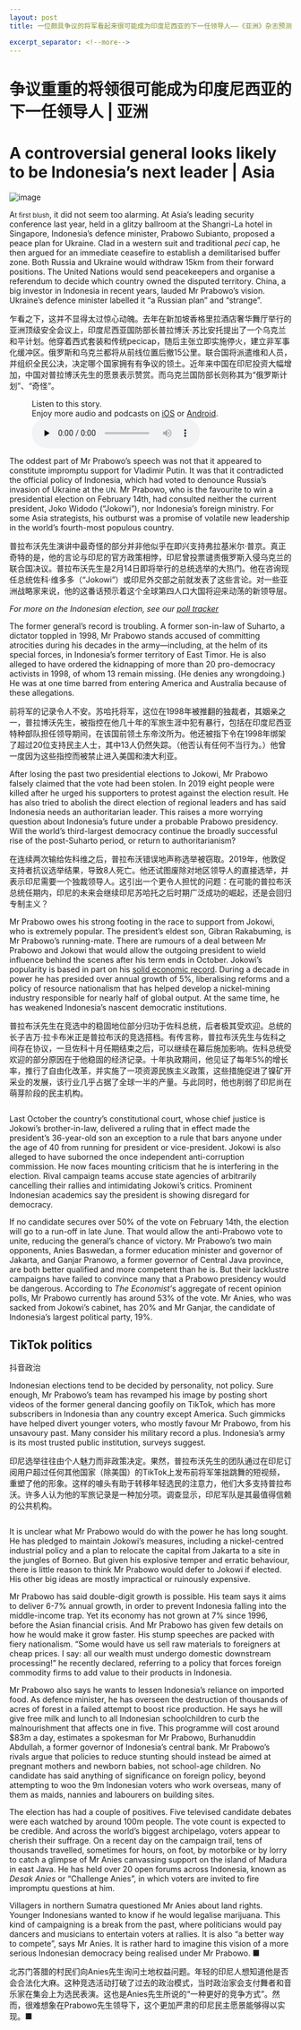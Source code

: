 ```yaml
---
layout: post
title: 一位颇具争议的将军看起来很可能成为印度尼西亚的下一任领导人——《亚洲》杂志预测。

excerpt_separator: <!--more-->
---
```



<!--more-->

# 争议重重的将领很可能成为印度尼西亚的下一任领导人 | 亚洲


# A controversial general looks likely to be Indonesia’s next leader | Asia

![image](https://images.weserv.nl/?url=www.economist.com/img/b/1280/720/90/media-assets/image/20240210_ASP003.jpg)

<div></div><p><span>A</span><small>t first blush</small>, it did not seem too alarming. At Asia’s leading security conference last year, held in a glitzy ballroom at the Shangri-La hotel in Singapore, Indonesia’s defence minister, Prabowo Subianto, proposed a peace plan for Ukraine. Clad in a western suit and traditional <i>peci</i> cap, he then argued for an immediate ceasefire to establish a demilitarised buffer zone. Both Russia and Ukraine would withdraw 15km from their forward positions. The United Nations would send peacekeepers and organise a referendum to decide which country owned the disputed territory. China, a big investor in Indonesia in recent years, lauded Mr Prabowo’s vision. Ukraine’s defence minister labelled it “a Russian plan” and “strange”. </p>

乍看之下，这并不显得太过惊心动魄。去年在新加坡香格里拉酒店奢华舞厅举行的亚洲顶级安全会议上，印度尼西亚国防部长普拉博沃·苏比安托提出了一个乌克兰和平计划。他穿着西式套装和传统pecicap，随后主张立即实施停火，建立非军事化缓冲区。俄罗斯和乌克兰都将从前线位置后撤15公里。联合国将派遣维和人员，并组织全民公决，决定哪个国家拥有有争议的领土。近年来中国在印尼投资大幅增加，中国对普拉博沃先生的愿景表示赞赏。而乌克兰国防部长则称其为“俄罗斯计划”、“奇怪”。


<div><figure><div><figcaption>Listen to this story.</figcaption> <span>Enjoy more audio and podcasts on<!-- --> <a href="https://www.economist.comhttps://economist-app.onelink.me/d2eC/bed1b25" id="audio-ios-cta" rel="noreferrer" target="_blank">iOS</a> <!-- -->or<!-- --> <a href="https://www.economist.comhttps://economist-app.onelink.me/d2eC/7f3c199" id="audio-android-cta" rel="noreferrer" target="_blank">Android</a>.</span></div><audio controls="" id="audio-player" preload="none" src="https://www.economist.com/media-assets/audio/026%20Asia%20-%20Indonesian%20politics-b2a0c1b27f0781469bf031e403b19aeb.mp3" title="A controversial general looks likely to be Indonesia’s next leader"><p>Your browser does not support the &lt;audio&gt; element.</p></audio><div><div></div></div></figure></div><p>The oddest part of Mr Prabowo’s speech was not that it appeared to constitute impromptu support for Vladimir Putin. It was that it contradicted the official policy of Indonesia, which had voted to denounce Russia’s invasion of Ukraine at the <small>UN.</small> Mr Prabowo, who is the favourite to win a presidential election on February 14th, had consulted neither the current president, Joko Widodo (“Jokowi”), nor Indonesia’s foreign ministry. For some Asia strategists, his outburst was a promise of volatile new leadership in the world’s fourth-most populous country.</p>

普拉布沃先生演讲中最奇怪的部分并非他似乎在即兴支持弗拉基米尔·普京。真正奇特的是，他的言论与印尼的官方政策相悖，印尼曾投票谴责俄罗斯入侵乌克兰的联合国决议。普拉布沃先生是2月14日即将举行的总统选举的大热门。他在咨询现任总统佐科·维多多（“Jokowi”）或印尼外交部之前就发表了这些言论。对一些亚洲战略家来说，他的这番话预示着这个全球第四人口大国将迎来动荡的新领导层。


<aside><p><i>For more on the Indonesian election, see our <a href="https://www.economist.com/interactive/2024-indonesia-election-tracker">poll tracker</a></i></p></aside><p>The former general’s record is troubling. A former son-in-law of Suharto, a dictator toppled in 1998, Mr Prabowo stands accused of committing atrocities during his decades in the army—including, at the helm of its special forces, in Indonesia’s former territory of East Timor. He is also alleged to have ordered the kidnapping of more than 20 pro-democracy activists in 1998, of whom 13 remain missing. (He denies any wrongdoing.) He was at one time barred from entering America and Australia because of these allegations.</p>

前将军的记录令人不安。苏哈托将军，这位在1998年被推翻的独裁者，其姻亲之一，普拉博沃先生，被指控在他几十年的军旅生涯中犯有暴行，包括在印度尼西亚特种部队担任领导期间，在该国前领土东帝汶所为。他还被指下令在1998年绑架了超过20位支持民主人士，其中13人仍然失踪。（他否认有任何不当行为。）他曾一度因为这些指控而被禁止进入美国和澳大利亚。


<div><div><div id="econ-1"></div></div></div><p>After losing the past two presidential elections to Jokowi, Mr Prabowo falsely claimed that the vote had been stolen. In 2019 eight people were killed after he urged his supporters to protest against the election result. He has also tried to abolish the direct election of regional leaders and has said Indonesia needs an authoritarian leader. This raises a more worrying question about Indonesia’s future under a probable Prabowo presidency. Will the world’s third-largest democracy continue the broadly successful rise of the post-Suharto period, or return to authoritarianism?</p>

在连续两次输给佐科维之后，普拉布沃错误地声称选举被窃取。2019年，他敦促支持者抗议选举结果，导致8人死亡。他还试图废除对地区领导人的直接选举，并表示印尼需要一个独裁领导人。这引出一个更令人担忧的问题：在可能的普拉布沃总统任期内，印尼的未来会继续印尼苏哈托之后时期广泛成功的崛起，还是会回归专制主义？


<p>Mr Prabowo owes his strong footing in the race to support from Jokowi, who is extremely popular. The president’s eldest son, Gibran Rakabuming, is Mr Prabowo’s running-mate. There are rumours of a deal between Mr Prabowo and Jokowi that would allow the outgoing president to wield influence behind the scenes after his term ends in October. Jokowi’s popularity is based in part on his <a href="https://www.economist.com/finance-and-economics/2024/02/08/the-false-promise-of-indonesias-economy">solid economic record</a>. During a decade in power he has presided over annual growth of 5%, liberalising reforms and a policy of resource nationalism that has helped develop a nickel-mining industry responsible for nearly half of global output. At the same time, he has weakened Indonesia’s nascent democratic institutions.</p>

普拉布沃先生在竞选中的稳固地位部分归功于佐科总统，后者极其受欢迎。总统的长子吉万·拉卡布米正是普拉布沃的竞选搭档。有传言称，普拉布沃先生与佐科之间存在协议，一旦佐科十月任期结束之后，可以继续在幕后施加影响。佐科总统受欢迎的部分原因在于他稳固的经济记录。十年执政期间，他见证了每年5%的增长率，推行了自由化改革，并实施了一项资源民族主义政策，这些措施促进了镍矿开采业的发展，该行业几乎占据了全球一半的产量。与此同时，他也削弱了印尼尚在萌芽阶段的民主机构。


<div><figure><span><img alt="" src="https://www.economist.com/img/b/608/515/90/media-assets/image/20240210_ASM973.png"/></span></figure><p>Last October the country’s constitutional court, whose chief justice is Jokowi’s brother-in-law, delivered a ruling that in effect made the president’s 36-year-old son an exception to a rule that bars anyone under the age of 40 from running for president or vice-president. Jokowi is also alleged to have suborned the once independent anti-corruption commission. He now faces mounting criticism that he is interfering in the election. Rival campaign teams accuse state agencies of arbitrarily cancelling their rallies and intimidating Jokowi’s critics. Prominent Indonesian academics say the president is showing disregard for democracy. </p><p>If no candidate secures over 50% of the vote on February 14th, the election will go to a run-off in late June. That would allow the anti-Prabowo vote to unite, reducing the general’s chance of victory. Mr Prabowo’s two main opponents, Anies Baswedan, a former education minister and governor of Jakarta, and Ganjar Pranowo, a former governor of Central Java province, are both better qualified and more competent than he is. But their lacklustre campaigns have failed to convince many that a Prabowo presidency would be dangerous. According to<i> The Economist’</i>s aggregate of recent opinion polls, Mr Prabowo currently has around 53% of the vote. Mr Anies, who was sacked from Jokowi’s cabinet, has 20% and Mr Ganjar, the candidate of Indonesia’s largest political party, 19%. </p></div><h2>TikTok politics</h2>

抖音政治


<p>Indonesian elections tend to be decided by personality, not policy. Sure enough, Mr Prabowo’s team has revamped his image by posting short videos of the former general dancing goofily on TikTok, which has more subscribers in Indonesia than any country except America. Such gimmicks have helped divert younger voters, who mostly favour Mr Prabowo, from his unsavoury past. Many consider his military record a plus. Indonesia’s army is its most trusted public institution, surveys suggest.</p>

印尼选举往往由个人魅力而非政策决定。果然，普拉布沃先生的团队通过在印尼订阅用户超过任何其他国家（除美国）的TikTok上发布前将军笨拙跳舞的短视频，重塑了他的形象。这样的噱头有助于转移年轻选民的注意力，他们大多支持普拉布沃。许多人认为他的军旅记录是一种加分项。调查显示，印尼军队是其最值得信赖的公共机构。


<div><figure><span><img alt="" src="https://www.economist.com/img/b/608/701/90/media-assets/image/20240210_ASC304.png"/></span></figure><p>It is unclear what Mr Prabowo would do with the power he has long sought. He has pledged to maintain Jokowi’s measures, including a nickel-centred industrial policy and a plan to relocate the capital from Jakarta to a site in the jungles of Borneo. But given his explosive temper and erratic behaviour, there is little reason to think Mr Prabowo would defer to Jokowi if elected. His other big ideas are mostly impractical or ruinously expensive. </p><p>Mr Prabowo has said double-digit growth is possible. His team says it aims to deliver 6-7% annual growth, in order to prevent Indonesia falling into the middle-income trap. Yet its economy has not grown at 7% since 1996, before the Asian financial crisis. And Mr Prabowo has given few details on how he would make it grow faster. His stump speeches are packed with fiery nationalism. “Some would have us sell raw materials to foreigners at cheap prices. I say: all our wealth must undergo domestic downstream processing!” he recently declared, referring to a policy that forces foreign commodity firms to add value to their products in Indonesia.</p><p>Mr Prabowo also says he wants to lessen Indonesia’s reliance on imported food. As defence minister, he has overseen the destruction of thousands of acres of forest in a failed attempt to boost rice production. He says he will give free milk and lunch to all Indonesian schoolchildren to curb the malnourishment that affects one in five. This programme will cost around $83m a day, estimates a spokesman for Mr Prabowo, Burhanuddin Abdullah, a former governor of Indonesia’s central bank. Mr Prabowo’s rivals argue that policies to reduce stunting should instead be aimed at pregnant mothers and newborn babies, not school-age children. No candidate has said anything of significance on foreign policy, beyond attempting to woo the 9m Indonesian voters who work overseas, many of them as maids, nannies and labourers on building sites.</p><p>The election has had a couple of positives. Five televised candidate debates were each watched by around 100m people. The vote count is expected to be credible. And across the world’s biggest archipelago, voters appear to cherish their suffrage. On a recent day on the campaign trail, tens of thousands travelled, sometimes for hours, on foot, by motorbike or by lorry to catch a glimpse of Mr Anies canvassing support on the island of Madura in east Java. He has held over 20 open forums across Indonesia, known as <i>Desak Anies</i> or “Challenge Anies”, in which voters are invited to fire impromptu questions at him.</p></div><p>Villagers in northern Sumatra questioned Mr Anies about land rights. Younger Indonesians wanted to know if he would legalise marijuana. This kind of campaigning is a break from the past, where politicians would pay dancers and musicians to entertain voters at rallies. It is also “a better way to compete”, says Mr Anies. It is rather hard to imagine this vision of a more serious Indonesian democracy being realised under Mr Prabowo. <span>■</span></p>

北苏门答腊的村民们向Anies先生询问土地权益问题。年轻的印尼人想知道他是否会合法化大麻。这种竞选活动打破了过去的政治模式，当时政治家会支付舞者和音乐家在集会上为选民表演。这也是Anies先生所说的“一种更好的竞争方式”。然而，很难想象在Prabowo先生领导下，这个更加严肃的印尼民主愿景能够得以实现。■



